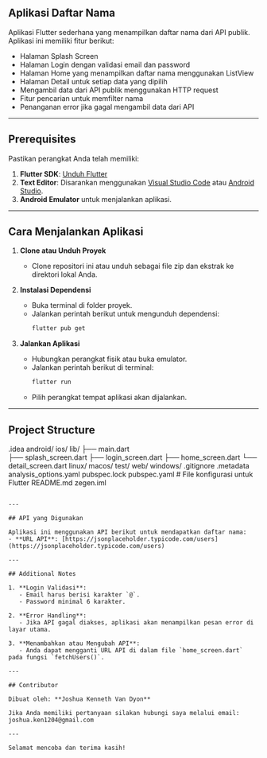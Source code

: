 ## Aplikasi Daftar Nama

Aplikasi Flutter sederhana yang menampilkan daftar nama dari API publik. Aplikasi ini memiliki fitur berikut:
- Halaman Splash Screen
- Halaman Login dengan validasi email dan password
- Halaman Home yang menampilkan daftar nama menggunakan ListView
- Halaman Detail untuk setiap data yang dipilih
- Mengambil data dari API publik menggunakan HTTP request
- Fitur pencarian untuk memfilter nama
- Penanganan error jika gagal mengambil data dari API

---

## Prerequisites

Pastikan perangkat Anda telah memiliki:
1. **Flutter SDK**: [Unduh Flutter](https://flutter.dev/docs/get-started/install)
2. **Text Editor**: Disarankan menggunakan [Visual Studio Code](https://code.visualstudio.com/) atau [Android Studio](https://developer.android.com/studio).
3. **Android Emulator** untuk menjalankan aplikasi.

---

## Cara Menjalankan Aplikasi

1. **Clone atau Unduh Proyek**
   - Clone repositori ini atau unduh sebagai file zip dan ekstrak ke direktori lokal Anda.

2. **Instalasi Dependensi**
   - Buka terminal di folder proyek.
   - Jalankan perintah berikut untuk mengunduh dependensi:
     ```bash
     flutter pub get
     ```

3. **Jalankan Aplikasi**
   - Hubungkan perangkat fisik atau buka emulator.
   - Jalankan perintah berikut di terminal:
     ```bash
     flutter run
     ```
   - Pilih perangkat tempat aplikasi akan dijalankan.

---

## Project Structure
.idea
android/
ios/
lib/
├── main.dart               
├── splash_screen.dart
├── login_screen.dart
├── home_screen.dart
└── detail_screen.dart
linux/
macos/
test/
web/
windows/
.gitignore
.metadata
analysis_options.yaml
pubspec.lock
pubspec.yaml                # File konfigurasi untuk Flutter
README.md
zegen.iml
```

---

## API yang Digunakan

Aplikasi ini menggunakan API berikut untuk mendapatkan daftar nama:
- **URL API**: [https://jsonplaceholder.typicode.com/users](https://jsonplaceholder.typicode.com/users)

---

## Additional Notes

1. **Login Validasi**:
   - Email harus berisi karakter `@`.
   - Password minimal 6 karakter.

2. **Error Handling**:
   - Jika API gagal diakses, aplikasi akan menampilkan pesan error di layar utama.

3. **Menambahkan atau Mengubah API**:
   - Anda dapat mengganti URL API di dalam file `home_screen.dart` pada fungsi `fetchUsers()`.

---

## Contributor

Dibuat oleh: **Joshua Kenneth Van Dyon**

Jika Anda memiliki pertanyaan silakan hubungi saya melalui email: joshua.ken1204@gmail.com

---

Selamat mencoba dan terima kasih!
